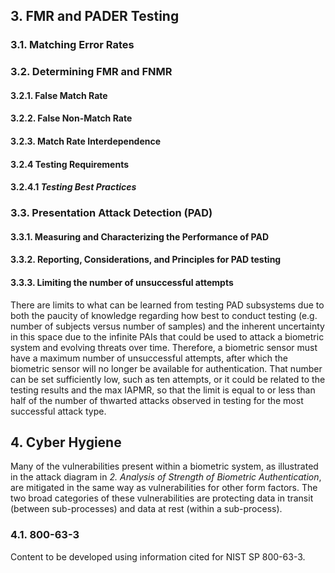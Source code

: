 ## 3. FMR and PADER Testing
### 3.1. Matching Error Rates


### 3.2. Determining FMR and FNMR

#### 3.2.1. False Match Rate

#### 3.2.2. False Non-Match Rate

#### 3.2.3. Match Rate Interdependence

#### 3.2.4 Testing Requirements

#### 3.2.4.1 *Testing Best Practices*


### 3.3. Presentation Attack Detection (PAD)

#### 3.3.1. Measuring and Characterizing the Performance of PAD

#### 3.3.2. Reporting, Considerations, and Principles for PAD testing

#### 3.3.3. Limiting the number of unsuccessful attempts
There are limits to what can be learned from testing PAD subsystems due to both the paucity of knowledge regarding how best to conduct testing (e.g. number of subjects versus number of samples) and the inherent uncertainty in this space due to the infinite PAIs that could be used to attack a biometric system and evolving threats over time.  Therefore, a biometric sensor must have a maximum number of unsuccessful attempts, after which the biometric sensor will no longer be available for authentication. That number can be set sufficiently low, such as ten attempts, or it could be related to the testing results and the max IAPMR, so that the limit is equal to or less than half of the number of thwarted attacks observed in testing for the most successful attack type.

## 4. Cyber Hygiene
Many of the vulnerabilities present within a biometric system, as illustrated in the attack diagram in *2. Analysis of Strength of Biometric Authentication*, are mitigated in the same way as vulnerabilities for other form factors.  The two broad categories of these vulnerabilities are protecting data in transit (between sub-processes) and data at rest (within a sub-process).

### 4.1. 800-63-3
Content to be developed using information cited for NIST SP 800-63-3.
